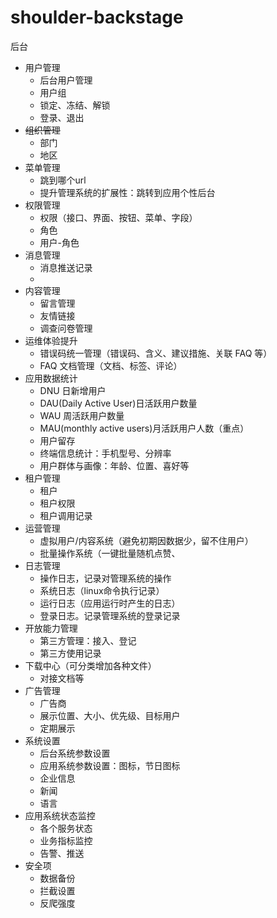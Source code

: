 # shoulder-backstage

后台

- 用户管理
    - 后台用户管理
    - 用户组
    - 锁定、冻结、解锁
    - 登录、退出
- ~~组织管理~~
    - 部门
    - 地区
- 菜单管理
    - 跳到哪个url
    - 提升管理系统的扩展性：跳转到应用个性后台
- 权限管理
    - 权限（接口、界面、按钮、菜单、字段）
    - 角色
    - 用户-角色
- 消息管理
    - 消息推送记录
    - 
- 内容管理
    - 留言管理
    - 友情链接
    - 调查问卷管理
- 运维体验提升
    - 错误码统一管理（错误码、含义、建议措施、关联 FAQ 等）
    - FAQ 文档管理（文档、标签、评论）
- 应用数据统计
    - DNU 日新增用户
    - DAU(Daily Active User)日活跃用户数量
    - WAU 周活跃用户数量
    - MAU(monthly active users)月活跃用户人数（重点）
    - 用户留存
    - 终端信息统计：手机型号、分辨率
    - 用户群体与画像：年龄、位置、喜好等
- 租户管理
    - 租户
    - 租户权限
    - 租户调用记录
- 运营管理
    - 虚拟用户/内容系统（避免初期因数据少，留不住用户）
    - 批量操作系统（一键批量随机点赞、
- 日志管理
    - 操作日志，记录对管理系统的操作
    - 系统日志（linux命令执行记录）
    - 运行日志（应用运行时产生的日志）
    - 登录日志。记录管理系统的登录记录
- 开放能力管理
    - 第三方管理：接入、登记
    - 第三方使用记录
- 下载中心（可分类增加各种文件）
    - 对接文档等
- 广告管理
    - 广告商
    - 展示位置、大小、优先级、目标用户
    - 定期展示
- 系统设置
    - 后台系统参数设置
    - 应用系统参数设置：图标，节日图标
    - 企业信息
    - 新闻
    - 语言
- 应用系统状态监控
    - 各个服务状态
    - 业务指标监控
    - 告警、推送
- 安全项
    - 数据备份
    - 拦截设置
    - 反爬强度
